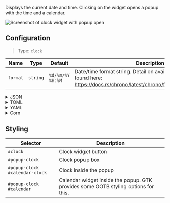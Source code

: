 Displays the current date and time. 
Clicking on the widget opens a popup with the time and a calendar.

![Screenshot of clock widget with popup open](https://user-images.githubusercontent.com/5057870/184540521-2278bdec-9742-46f0-9ac2-58a7b6f6ea1d.png)


## Configuration

> Type: `clock`

| Name     | Type     | Default          | Description                                                                                                                              |
|----------|----------|------------------|------------------------------------------------------------------------------------------------------------------------------------------|
| `format` | `string` | `%d/%m/%Y %H:%M` | Date/time format string. Detail on available tokens can be found here: <https://docs.rs/chrono/latest/chrono/format/strftime/index.html> |

<details>
<summary>JSON</summary>

```json
{
  "end": [
    {
      "type": "clock",
      "format": "%d/%m/%Y %H:%M"
    }
  ]
}

```

</details>

<details>
<summary>TOML</summary>

```toml
[[end]]
type = "clock"
format = "%d/%m/%Y %H:%M"
```

</details>

<details>
<summary>YAML</summary>

```yaml
end:
  - type: "clock"
    format: "%d/%m/%Y %H:%M"
```

</details>

<details>
<summary>Corn</summary>

```corn
{
  end = [
    {
      type = "clock"
      format = "%d/%m/%Y %H:%M"
    }
  ]
}
```

</details>

## Styling

| Selector                       | Description                                                                        |
|--------------------------------|------------------------------------------------------------------------------------|
| `#clock`                       | Clock widget button                                                                |
| `#popup-clock`                 | Clock popup box                                                                    |
| `#popup-clock #calendar-clock` | Clock inside the popup                                                             |
| `#popup-clock #calendar`       | Calendar widget inside the popup. GTK provides some OOTB styling options for this. |